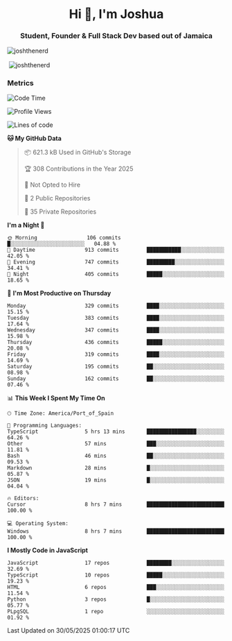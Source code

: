 <h1 align="center">Hi 👋, I'm Joshua</h1>
<h3 align="center">Student, Founder & Full Stack Dev based out of Jamaica</h3>

<p align="left"> <img src="https://komarev.com/ghpvc/?username=JoshTheDeveloperr" alt="joshthenerd" /> </p>

<p>&nbsp;<img align="center" src="https://github-readme-stats.vercel.app/api?username=JoshTheDeveloperr&show_icons=true&count_private=true" alt="joshthenerd" /></p>

### Metrics

<!--START_SECTION:waka-->
![Code Time](http://img.shields.io/badge/Code%20Time-1%2C296%20hrs%206%20mins-blue)

![Profile Views](http://img.shields.io/badge/Profile%20Views-0-blue)

![Lines of code](https://img.shields.io/badge/From%20Hello%20World%20I%27ve%20Written-3.8%20million%20lines%20of%20code-blue)

**🐱 My GitHub Data** 

> 📦 621.3 kB Used in GitHub's Storage 
 > 
> 🏆 308 Contributions in the Year 2025
 > 
> 🚫 Not Opted to Hire
 > 
> 📜 2 Public Repositories 
 > 
> 🔑 35 Private Repositories 
 > 
**I'm a Night 🦉** 

```text
🌞 Morning                106 commits         █░░░░░░░░░░░░░░░░░░░░░░░░   04.88 % 
🌆 Daytime                913 commits         ███████████░░░░░░░░░░░░░░   42.05 % 
🌃 Evening                747 commits         █████████░░░░░░░░░░░░░░░░   34.41 % 
🌙 Night                  405 commits         █████░░░░░░░░░░░░░░░░░░░░   18.65 % 
```
📅 **I'm Most Productive on Thursday** 

```text
Monday                   329 commits         ████░░░░░░░░░░░░░░░░░░░░░   15.15 % 
Tuesday                  383 commits         ████░░░░░░░░░░░░░░░░░░░░░   17.64 % 
Wednesday                347 commits         ████░░░░░░░░░░░░░░░░░░░░░   15.98 % 
Thursday                 436 commits         █████░░░░░░░░░░░░░░░░░░░░   20.08 % 
Friday                   319 commits         ████░░░░░░░░░░░░░░░░░░░░░   14.69 % 
Saturday                 195 commits         ██░░░░░░░░░░░░░░░░░░░░░░░   08.98 % 
Sunday                   162 commits         ██░░░░░░░░░░░░░░░░░░░░░░░   07.46 % 
```


📊 **This Week I Spent My Time On** 

```text
🕑︎ Time Zone: America/Port_of_Spain

💬 Programming Languages: 
TypeScript               5 hrs 13 mins       ████████████████░░░░░░░░░   64.26 % 
Other                    57 mins             ███░░░░░░░░░░░░░░░░░░░░░░   11.81 % 
Bash                     46 mins             ██░░░░░░░░░░░░░░░░░░░░░░░   09.53 % 
Markdown                 28 mins             █░░░░░░░░░░░░░░░░░░░░░░░░   05.87 % 
JSON                     19 mins             █░░░░░░░░░░░░░░░░░░░░░░░░   04.04 % 

🔥 Editors: 
Cursor                   8 hrs 7 mins        █████████████████████████   100.00 % 

💻 Operating System: 
Windows                  8 hrs 7 mins        █████████████████████████   100.00 % 
```

**I Mostly Code in JavaScript** 

```text
JavaScript               17 repos            ████████░░░░░░░░░░░░░░░░░   32.69 % 
TypeScript               10 repos            █████░░░░░░░░░░░░░░░░░░░░   19.23 % 
HTML                     6 repos             ███░░░░░░░░░░░░░░░░░░░░░░   11.54 % 
Python                   3 repos             █░░░░░░░░░░░░░░░░░░░░░░░░   05.77 % 
PLpgSQL                  1 repo              ░░░░░░░░░░░░░░░░░░░░░░░░░   01.92 % 
```




 Last Updated on 30/05/2025 01:00:17 UTC
<!--END_SECTION:waka-->
